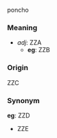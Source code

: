 poncho
### Meaning
+ _adj_: ZZA
    + __eg__: ZZB

### Origin

ZZC

### Synonym

__eg__: ZZD

+ ZZE


